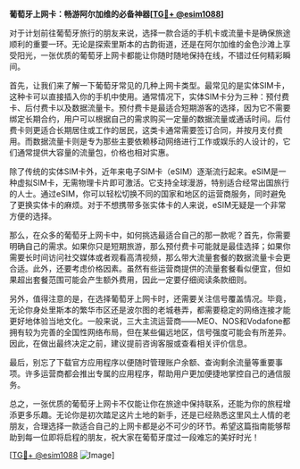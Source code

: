 **葡萄牙上网卡：畅游阿尔加维的必备神器[[TG💪+ @esim1088](https://t.me/s/esim1088)]**

对于计划前往葡萄牙旅行的朋友来说，选择一款合适的手机卡或流量卡是确保旅途顺利的重要一环。无论是探索里斯本的古韵街道，还是在阿尔加维的金色沙滩上享受阳光，一张优质的葡萄牙上网卡都能让你随时随地保持在线，不错过任何精彩瞬间。

首先，让我们来了解一下葡萄牙常见的几种上网卡类型。最常见的是实体SIM卡，这种卡可以直接插入你的手机中使用。通常情况下，实体SIM卡分为三种：预付费卡、后付费卡以及数据流量卡。预付费卡是最适合短期游客的选择，因为它不需要绑定长期合约，用户可以根据自己的需求购买一定量的数据流量或通话时间。后付费卡则更适合长期居住或工作的居民，这类卡通常需要签订合同，并按月支付费用。而数据流量卡则是专为那些主要依赖移动网络进行工作或娱乐的人设计的，它们通常提供大容量的流量包，价格也相对实惠。

除了传统的实体SIM卡外，近年来电子SIM卡（eSIM）逐渐流行起来。eSIM是一种虚拟SIM卡，无需物理卡片即可激活。它支持全球漫游，特别适合经常出国旅行的人士。通过eSIM，你可以轻松切换不同的国家和地区的运营商服务，同时避免了更换实体卡的麻烦。对于不想携带多张实体卡的人来说，eSIM无疑是一个非常方便的选择。

那么，在众多的葡萄牙上网卡中，如何挑选最适合自己的那一款呢？首先，你需要明确自己的需求。如果你只是短期旅游，那么预付费卡可能就是最佳选择；如果你需要长时间访问社交媒体或者观看高清视频，那么带大流量套餐的数据流量卡会更合适。此外，还要考虑价格因素。虽然有些运营商提供的流量套餐看似便宜，但如果超出套餐范围可能会产生额外费用，因此一定要仔细阅读条款细则。

另外，值得注意的是，在选择葡萄牙上网卡时，还需要关注信号覆盖情况。毕竟，无论你身处里斯本的繁华市区还是波尔图的老城巷弄，都需要稳定的网络连接才能更好地体验当地文化。一般来说，三大主流运营商——MEO、NOS和Vodafone都拥有较为完善的全国性网络布局，但在某些偏远地区，信号强度可能会有所差异。因此，在做出最终决定之前，建议提前咨询客服或查看相关评价信息。

最后，别忘了下载官方应用程序以便随时管理账户余额、查询剩余流量等重要事项。许多运营商都会推出专属的应用程序，帮助用户更加便捷地掌控自己的通信服务。

总之，一张优质的葡萄牙上网卡不仅能让你在旅途中保持联系，还能为你的旅程增添更多乐趣。无论你是初次踏足这片土地的新手，还是已经熟悉这里风土人情的老朋友，合理选择一款适合自己的上网卡都是必不可少的环节。希望这篇指南能够帮助到每一位即将启程的朋友，祝大家在葡萄牙度过一段难忘的美好时光！

[[TG💪+ @esim1088](https://t.me/s/esim1088) ![Image](https://i.postimg.cc/4NQfJmqS/Snipaste-2025-05-13-00-14-12.png)]